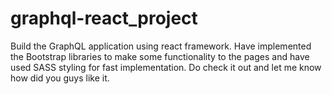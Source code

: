 # graphql-react_project
Build the GraphQL application using react framework. Have implemented the Bootstrap libraries to make some functionality to the pages and have used SASS styling for fast implementation. Do check it out and let me know how did you guys like it. 
